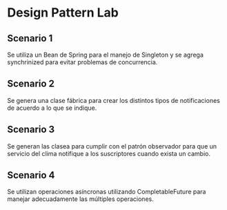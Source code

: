 # Design Pattern Lab

## Scenario 1
Se utiliza un Bean de Spring para el manejo de Singleton y se agrega synchrinized para evitar problemas de concurrencia.

## Scenario 2
Se genera una clase fábrica para crear los distintos tipos de notificaciones de acuerdo a lo que se indique.

## Scenario 3
Se generan las clasea para cumplir con el patrón observador para que un servicio del clima notifique a los suscriptores cuando exista un cambio.

## Scenario 4
Se utilizan operaciones asíncronas utilizando CompletableFuture para manejar adecuadamente las múltiples operaciones.